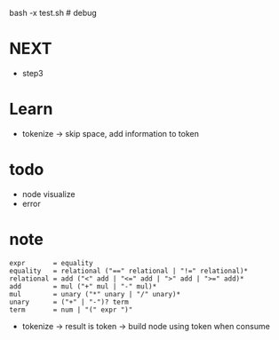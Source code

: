 bash -x test.sh # debug
# NEXT
- step3

# Learn
- tokenize -> skip space, add information to token

# todo
- node visualize
- error

# note

```
expr       = equality
equality   = relational ("==" relational | "!=" relational)*
relational = add ("<" add | "<=" add | ">" add | ">=" add)*
add        = mul ("+" mul | "-" mul)*
mul        = unary ("*" unary | "/" unary)*
unary      = ("+" | "-")? term
term       = num | "(" expr ")"
```
- tokenize -> result is token -> build node using token when consume
